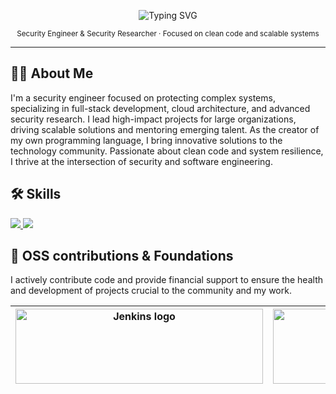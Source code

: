 <!-- Minimalist GitHub README -->

<p align="center">
  <img src="https://readme-typing-svg.herokuapp.com?font=Fira+Code&size=24&pause=1000&color=FFFFFF&center=true&vCenter=true&width=435&lines=Hi+there,+I'm+Richard;Security+Engineer;Welcome+to+my+GitHub!" alt="Typing SVG" />
</p>

<p align="center">
  <sub>Security Engineer & Security Researcher · Focused on clean code and scalable systems </sub>
</p>

---

## 🕵️‍♂️ About Me
I'm a security engineer focused on protecting complex systems, specializing in full-stack development, cloud architecture, and advanced security research. I lead high-impact projects for large organizations, driving scalable solutions and mentoring emerging talent. As the creator of my own programming language, I bring innovative solutions to the technology community. Passionate about clean code and system resilience, I thrive at the intersection of security and software engineering. 

## 🛠️ Skills 
  <a href="https://skillicons.dev">
    <img src="https://skillicons.dev/icons?i=kotlin,js,ts,go,py,aws,docker,kubernetes,jenkins,azure,postgresql" />
    <img src="https://skillicons.dev/icons?i=react,nodejs,angular,vue,vite,redhat,bun,bash,tailwind,supabase,postman" />
  </a>

## 🤝 OSS contributions & Foundations
I actively contribute code and provide financial support to ensure the health and development of projects crucial to the community and my work.

|<img width="396" height="120" src="https://www.jenkins.io/images/jenkins-logo-title-dark.svg" alt="Jenkins logo"> | <img width="396" height="120" alt="Untitled(1)" src="https://github.com/user-attachments/assets/c224284c-fa59-491f-8121-114510bf5311" />|
------------------------------------------------------------------------------------------------------------------------------------|------------------------------------------------------------------------------------------------------------------




<!--|<img width="396" height="120" alt="image" src="https://github.com/user-attachments/assets/faf50e49-5be0-4436-946b-70398703163c" /> | <img width="396" height="150" alt="aws(1)" src="https://github.com/user-attachments/assets/7d009f39-8a2c-4aab-a97f-b3e2dbf5d569" />|-->

